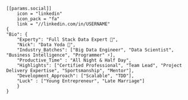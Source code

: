 	[[params.social]]
	    icon = "linkedin"
	    icon_pack = "fa"
	    link = "//linkedin.com/in/USERNAME"	
	{
 	"Bio": {
		"Experty": "Full Stack Data Expert 🔭",
		"Nick": "Data Yoda 🤔",
		"Industry_Batches": ["Big Data Engineer", "Data Scientist", "Business Intelligence", "Programmer" ⚡],
		"Productive_Time" : "All Night & Half Day", 
		"Highlights": ["Certified Professional", "Team Lead", "Project Delivery Expertise", "Sportsmanship", "Mentor"],
		"Development_Approach": ["Scalable", "TDD"],
		"Luck" : ["Young Entrepreneur", "Late Marriage"]
		}
  	}
